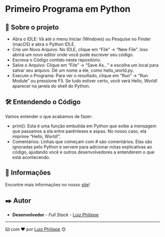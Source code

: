 # Primeiro Programa em Python

## 🚀 Sobre o projeto 

* Abra o IDLE: Vá até o menu Iniciar (Windows) ou Pesquise no Finder (macOS) e abra o Python IDLE.
* Crie um Novo Arquivo: No IDLE, clique em “File” -> “New File”. Isso abrirá um novo editor onde você pode escrever seu código.
* Escreva o Código contido neste repositório.
* Salve o Arquivo: Clique em “File” -> “Save As…” e escolha um local para salvar seu arquivo. Dê um nome a ele, como hello_world.py.
* Execute o Programa: Para ver o resultado, clique em “Run” -> “Run Module” ou pressione F5. Se tudo estiver certo, você verá Hello, World! aparecer na janela do shell do Python.

## 🛠️ Entendendo o Código

Vamos entender o que acabamos de fazer:

* print(): Esta é uma função embutida em Python que exibe a mensagem que passamos a ela entre parênteses e aspas. No nosso caso, ela imprime “Hello, World!”.
* Comentários: Linhas que começam com # são comentários. Elas são ignoradas pelo Python e servem para adicionar notas explicativas ao código, ajudando você e outros desenvolvedores a entenderem o que está acontecendo.

## 📌 Informações 

Encontre mais informações no nosso [site](https://trendstecno.com/introducao-python-instalar-primeiro-programa/)!

## ✒️ Autor

* **Desenvolvedor** - *Full Stack* - [Luiz Philippe](https://gist.github.com/Lippe19)

---
⌨️ com ❤️ por [Luiz Philippe](https://gist.github.com/Lippe19) 😊
